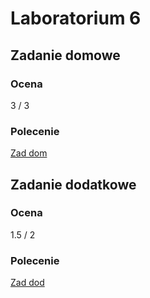 # Laboratorium 6

## Zadanie domowe

### Ocena

3 / 3

### Polecenie

[Zad dom](/images/lab6-zad-dom.pdf)

## Zadanie dodatkowe

### Ocena

1.5 / 2

### Polecenie

[Zad dod](/images/lab6-zad-dod.pdf)
